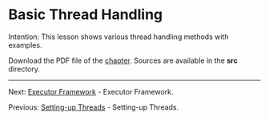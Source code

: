 # Basic Thread Handling

Intention: This lesson shows various thread handling methods with examples.

Download the PDF file of the [chapter](chapter_28.pdf). Sources are available in the <b>src</b> directory. 

<hr>

Next: [Executor Framework](chapter_29.md "Executor Framework") - Executor Framework.

Previous: [Setting-up Threads](chapter_27.md "Setting-up Threads") - Setting-up Threads.